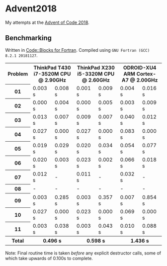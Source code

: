 # Advent2018
My attempts at the [Advent of Code 2018](https://adventofcode.com/2018).

## Benchmarking

Written in [Code::Blocks for Fortran](http://http://cbfortran.sourceforge.net/).
Compiled using `GNU Fortran (GCC) 8.2.1 20181127`.

<table>
<tr><th>Problem</th><th colspan=2>ThinkPad T430<br>i7-3520M CPU @ 2.90GHz</th><th colspan=2>ThinkPad X230<br>i5-3320M CPU @ 2.60GHz</th><th colspan=2>ODROID-XU4<br>ARM Cortex-A7 @ 2.00GHz</th></tr>
<tr></tr>
<tr><th>01</th><td>0.003 s</td><td>0.008 s</td><td>0.001 s</td><td>0.009 s</td><td>0.004 s</td><td>0.016 s</td></tr>
<tr><th>02</th><td>0.000 s</td><td>0.004 s</td><td>0.000 s</td><td>0.005 s</td><td>0.003 s</td><td>0.009 s</td></tr>
<tr><th>03</th><td>0.013 s</td><td>0.007 s</td><td>0.009 s</td><td>0.007 s</td><td>0.040 s</td><td>0.012 s</td></tr>
<tr><th>04</th><td>0.027 s</td><td>0.000 s</td><td>0.027 s</td><td>0.000 s</td><td>0.083 s</td><td>0.000 s</td></tr>
<tr><th>05</th><td>0.019 s</td><td>0.029 s</td><td>0.020 s</td><td>0.034 s</td><td>0.054 s</td><td>0.077 s</td></tr>
<tr><th>06</th><td>0.020 s</td><td>0.003 s</td><td>0.023 s</td><td>0.002 s</td><td>0.066 s</td><td>0.018 s</td></tr>
<tr><th>07</th><td>0.012 s</td><td> -     </td><td>0.011 s</td><td> -     </td><td>0.032 s</td><td> -     </td></tr>
<tr><th>08</th><td>-      </td><td> -     </td><td> -     </td><td> -     </td><td> -     </td><td> -     </td></tr>
<tr><th>09</th><td>0.003 s</td><td>0.285 s</td><td>0.003 s</td><td>0.357 s</td><td>0.007 s</td><td>0.854 s</td></tr>
<tr><th>10</th><td>0.027 s</td><td>0.000 s</td><td>0.023 s</td><td>0.000 s</td><td>0.069 s</td><td>0.000 s</td></tr>
<tr><th>11</th><td>0.003 s</td><td>0.038 s</td><td>0.003 s</td><td>0.043 s</td><td>0.010 s</td><td>0.088 s</td></tr>
<tr></tr>
<tr><th>Total</th><th colspan=2 align="center">0.496 s</th><th colspan=2>0.598 s</th><th colspan=2>1.436 s</th></tr>
</table>

Note: Final routine time is taken *before* any explicit destructor calls, some of which take upwards of 0.100s to complete.
